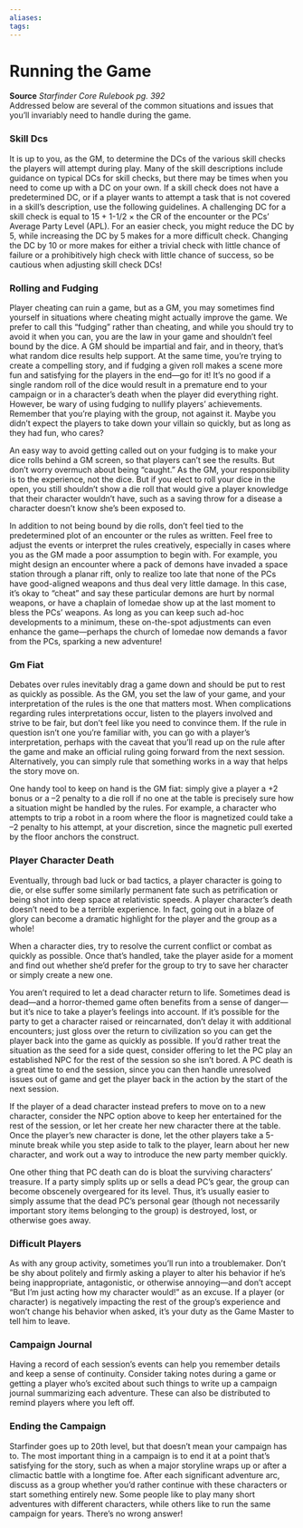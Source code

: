 ```yaml
---
aliases: 
tags: 
---
```


# Running the Game

**Source** _Starfinder Core Rulebook pg. 392_  
Addressed below are several of the common situations and issues that you’ll invariably need to handle during the game.

### Skill Dcs

It is up to you, as the GM, to determine the DCs of the various skill checks the players will attempt during play. Many of the skill descriptions include guidance on typical DCs for skill checks, but there may be times when you need to come up with a DC on your own. If a skill check does not have a predetermined DC, or if a player wants to attempt a task that is not covered in a skill’s description, use the following guidelines. A challenging DC for a skill check is equal to 15 + 1-1/2 × the CR of the encounter or the PCs’ Average Party Level (APL). For an easier check, you might reduce the DC by 5, while increasing the DC by 5 makes for a more difficult check. Changing the DC by 10 or more makes for either a trivial check with little chance of failure or a prohibitively high check with little chance of success, so be cautious when adjusting skill check DCs!

### Rolling and Fudging

Player cheating can ruin a game, but as a GM, you may sometimes find yourself in situations where cheating might actually improve the game. We prefer to call this “fudging” rather than cheating, and while you should try to avoid it when you can, you are the law in your game and shouldn’t feel bound by the dice. A GM should be impartial and fair, and in theory, that’s what random dice results help support. At the same time, you’re trying to create a compelling story, and if fudging a given roll makes a scene more fun and satisfying for the players in the end—go for it! It’s no good if a single random roll of the dice would result in a premature end to your campaign or in a character’s death when the player did everything right. However, be wary of using fudging to nullify players’ achievements. Remember that you’re playing with the group, not against it. Maybe you didn’t expect the players to take down your villain so quickly, but as long as they had fun, who cares?  
  
An easy way to avoid getting called out on your fudging is to make your dice rolls behind a GM screen, so that players can’t see the results. But don’t worry overmuch about being “caught.” As the GM, your responsibility is to the experience, not the dice. But if you elect to roll your dice in the open, you still shouldn’t show a die roll that would give a player knowledge that their character wouldn’t have, such as a saving throw for a disease a character doesn’t know she’s been exposed to.  
  
In addition to not being bound by die rolls, don’t feel tied to the predetermined plot of an encounter or the rules as written. Feel free to adjust the events or interpret the rules creatively, especially in cases where you as the GM made a poor assumption to begin with. For example, you might design an encounter where a pack of demons have invaded a space station through a planar rift, only to realize too late that none of the PCs have good-aligned weapons and thus deal very little damage. In this case, it’s okay to “cheat” and say these particular demons are hurt by normal weapons, or have a chaplain of Iomedae show up at the last moment to bless the PCs’ weapons. As long as you can keep such ad-hoc developments to a minimum, these on-the-spot adjustments can even enhance the game—perhaps the church of Iomedae now demands a favor from the PCs, sparking a new adventure!

### Gm Fiat

Debates over rules inevitably drag a game down and should be put to rest as quickly as possible. As the GM, you set the law of your game, and your interpretation of the rules is the one that matters most. When complications regarding rules interpretations occur, listen to the players involved and strive to be fair, but don’t feel like you need to convince them. If the rule in question isn’t one you’re familiar with, you can go with a player’s interpretation, perhaps with the caveat that you’ll read up on the rule after the game and make an official ruling going forward from the next session. Alternatively, you can simply rule that something works in a way that helps the story move on.  
  
One handy tool to keep on hand is the GM fiat: simply give a player a +2 bonus or a –2 penalty to a die roll if no one at the table is precisely sure how a situation might be handled by the rules. For example, a character who attempts to trip a robot in a room where the floor is magnetized could take a –2 penalty to his attempt, at your discretion, since the magnetic pull exerted by the floor anchors the construct.

### Player Character Death

Eventually, through bad luck or bad tactics, a player character is going to die, or else suffer some similarly permanent fate such as petrification or being shot into deep space at relativistic speeds. A player character’s death doesn’t need to be a terrible experience. In fact, going out in a blaze of glory can become a dramatic highlight for the player and the group as a whole!  
  
When a character dies, try to resolve the current conflict or combat as quickly as possible. Once that’s handled, take the player aside for a moment and find out whether she’d prefer for the group to try to save her character or simply create a new one.  
  
You aren’t required to let a dead character return to life. Sometimes dead is dead—and a horror-themed game often benefits from a sense of danger—but it’s nice to take a player’s feelings into account. If it’s possible for the party to get a character raised or reincarnated, don’t delay it with additional encounters; just gloss over the return to civilization so you can get the player back into the game as quickly as possible. If you’d rather treat the situation as the seed for a side quest, consider offering to let the PC play an established NPC for the rest of the session so she isn’t bored. A PC death is a great time to end the session, since you can then handle unresolved issues out of game and get the player back in the action by the start of the next session.  
  
If the player of a dead character instead prefers to move on to a new character, consider the NPC option above to keep her entertained for the rest of the session, or let her create her new character there at the table. Once the player’s new character is done, let the other players take a 5-minute break while you step aside to talk to the player, learn about her new character, and work out a way to introduce the new party member quickly.  
  
One other thing that PC death can do is bloat the surviving characters’ treasure. If a party simply splits up or sells a dead PC’s gear, the group can become obscenely overgeared for its level. Thus, it’s usually easier to simply assume that the dead PC’s personal gear (though not necessarily important story items belonging to the group) is destroyed, lost, or otherwise goes away.

### Difficult Players

As with any group activity, sometimes you’ll run into a troublemaker. Don’t be shy about politely and firmly asking a player to alter his behavior if he’s being inappropriate, antagonistic, or otherwise annoying—and don’t accept “But I’m just acting how my character would!” as an excuse. If a player (or character) is negatively impacting the rest of the group’s experience and won’t change his behavior when asked, it’s your duty as the Game Master to tell him to leave.

### Campaign Journal

Having a record of each session’s events can help you remember details and keep a sense of continuity. Consider taking notes during a game or getting a player who’s excited about such things to write up a campaign journal summarizing each adventure. These can also be distributed to remind players where you left off.

### Ending the Campaign

Starfinder goes up to 20th level, but that doesn’t mean your campaign has to. The most important thing in a campaign is to end it at a point that’s satisfying for the story, such as when a major storyline wraps up or after a climactic battle with a longtime foe. After each significant adventure arc, discuss as a group whether you’d rather continue with these characters or start something entirely new. Some people like to play many short adventures with different characters, while others like to run the same campaign for years. There’s no wrong answer!